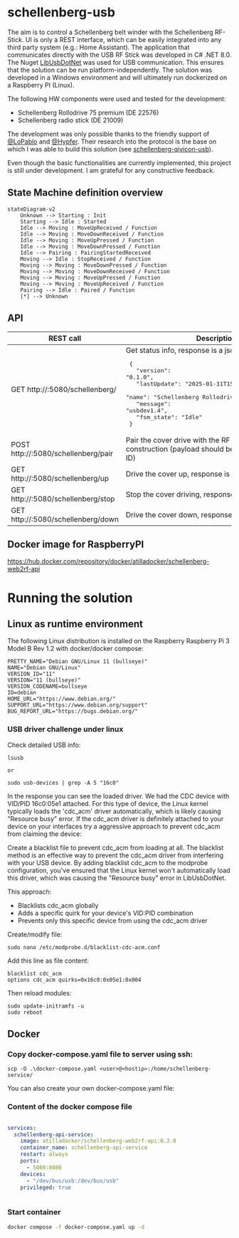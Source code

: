 # schellenberg-usb

The aim is to control a Schellenberg belt winder with the Schellenberg RF-Stick. UI is only a REST interface, which can be easily integrated into any third party system (e.g.: Home Assistant). 
The application that communicates directly with the USB RF Stick was developed in C# .NET 8.0. The Nuget [LibUsbDotNet](https://libusbdotnet.sourceforge.net/V2/Index.html) was used for USB communication. This ensures that the solution can be run platform-independently.
The solution was developed in a Windows environment and will ultimately run dockerized on a Raspberry PI (Linux).

The following HW components were used and tested for the development:
- Schellenberg Rollodrive 75 premium (DE 22576)
- Schellenberg radio stick (DE 21009)

The development was only possible thanks to the friendly support of [@LoPablo](https://github.com/LoPablo) and [@Hypfer](https://github.com/Hypfer). Their research into the protocol is the base on which I was able to build this solution (see [schellenberg-qivicon-usb](https://github.com/Hypfer/schellenberg-qivicon-usb)).

Even though the basic functionalities are currently implemented, this project is still under development. I am grateful for any constructive feedback.

## State Machine definition overview 

```mermaid
stateDiagram-v2
	Unknown --> Starting : Init
	Starting --> Idle : Started
	Idle --> Moving : MoveUpReceived / Function
	Idle --> Moving : MoveDownReceived / Function
	Idle --> Moving : MoveUpPressed / Function
	Idle --> Moving : MoveDownPressed / Function
	Idle --> Pairing : PairingStartedReceived
	Moving --> Idle : StopReceived / Function
	Moving --> Moving : MoveDownPressed / Function
	Moving --> Moving : MoveDownReceived / Function
	Moving --> Moving : MoveUpPressed / Function
	Moving --> Moving : MoveUpReceived / Function
	Pairing --> Idle : Paired / Function
    [*] --> Unknown
```

## API

|REST call | Description |
|--|--|
|GET http://<hostip>:5080/schellenberg/ | Get status info, response is a json <br> <pre> { <br> &emsp; "version": "0.1.0",<br>  &emsp; "lastUpdate": "2025-01-31T15:21:26.363619+00:00",<br> &emsp; "name": "Schellenberg Rollodrive Premium",<br> &emsp; "message": "usbdev1.4",<br> &emsp; "fsm_state": "Idle"<br> }</pre> |
|POST http://<hostip>:5080/schellenberg/pair | Pair the cover drive with the RF Usb stick, under construction (payload should be the unique device ID) |
|GET http://<hostip>:5080/schellenberg/up | Drive the cover up, response is a updated json |
|GET http://<hostip>:5080/schellenberg/stop | Stop the cover driving, response is a updated json |
|GET http://<hostip>:5080/schellenberg/down | Drive the cover down, response is a updated json |


## Docker image for RaspberryPI

https://hub.docker.com/repository/docker/atilladocker/schellenberg-web2rf-api

# Running the solution

## Linux as runtime environment

The following Linux distribution is installed on the Raspberry Raspberry Pi 3 Model B Rev 1.2 with docker/docker compose:
```
PRETTY_NAME="Debian GNU/Linux 11 (bullseye)"
NAME="Debian GNU/Linux"
VERSION_ID="11"
VERSION="11 (bullseye)"
VERSION_CODENAME=bullseye
ID=debian
HOME_URL="https://www.debian.org/"
SUPPORT_URL="https://www.debian.org/support"
BUG_REPORT_URL="https://bugs.debian.org/"
```

### USB driver challenge under linux

Check detailed USB info:

```
lsusb

or

sudo usb-devices | grep -A 5 "16c0"
```

In the response you can see the loaded driver. We had the CDC device with VID/PID 16c0:05e1 attached. For this type of device, the Linux kernel typically loads the 'cdc_acm' driver automatically, which is likely causing "Resource busy" error. If the cdc_acm driver is definitely attached to your device on your interfaces try a aggressive approach to prevent cdc_acm from claiming the device:

Create a blacklist file to prevent cdc_acm from loading at all. The blacklist method is an effective way to prevent the cdc_acm driver from interfering with your USB device. By adding blacklist cdc_acm to the modprobe configuration, you've ensured that the Linux kernel won't automatically load this driver, which was causing the "Resource busy" error in LibUsbDotNet.

This approach:

- Blacklists cdc_acm globally
- Adds a specific quirk for your device's VID:PID combination
- Prevents only this specific device from using the cdc_acm driver

Create/modify file:
```
sudo nano /etc/modprobe.d/blacklist-cdc-acm.conf
```

Add this line as file content:
```
blacklist cdc_acm
options cdc_acm quirks=0x16c0:0x05e1:0x004
```

Then reload modules:
```
sudo update-initramfs -u
sudo reboot
```

## Docker

### Copy docker-compose.yaml file to server using ssh:

```batch 
scp -O .\docker-compose.yaml <user>@<hostip>:/home/schellenberg-service/
```

You can also create your own docker-compose.yaml file:

### Content of the docker compose file
```yaml

services:  
  schellenberg-api-service:
    image: atilladocker/schellenberg-web2rf-api:0.2.0
    container_name: schellenberg-api-service
    restart: always
    ports:
      - 5080:8080
    devices:
      - "/dev/bus/usb:/dev/bus/usb"    
    privileged: true
        
```

### Start container
```bash
docker compose -f docker-compose.yaml up -d
```
